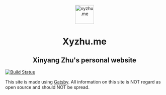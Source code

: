 <p align="center">
  <a href="https://xyzhu.me">
    <img alt="xyzhu.me" src="https://raw.githubusercontent.com/eysure/xyzhu.me/master/src/images/xyzhu_s.png" width="60" />
  </a>
  <h1 font-size="34px" align="center"><b>Xyzhu.me</b></h1>
<h2 align="center">Xinyang Zhu's personal website</h2>
</p>

[![Build Status](https://travis-ci.org/eysure/xyzhu.me.svg?branch=master)](https://travis-ci.org/eysure/xyzhu.me)

This site is made using [Gatsby](https://www.gatsbyjs.org/). All information on this site is NOT regard as open source and should NOT be spread.
